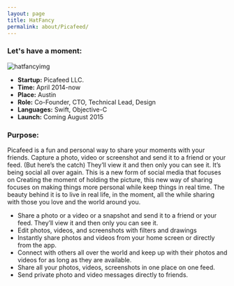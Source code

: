 ```yaml
---
layout: page
title: HatFancy
permalink: about/Picafeed/
---
```


### Let's have a moment:

![hatfancyimg](http://i.imgur.com/89z0id6.png?1)

* **Startup:** Picafeed LLC.
* **Time:** April 2014-now
* **Place:** Austin
* **Role:** Co-Founder, CTO, Technical Lead, Design
* **Languages:** Swift, Objective-C
* **Launch:** Coming August 2015

### Purpose:
Picafeed is a fun and personal way to share your moments with your friends. Capture a photo, video or screenshot and send it to a friend or your feed. (But here’s the catch) They’ll view it and then only you can see it. It’s being social all over again. This is a new form of social media that focuses on Creating the moment of holding the picture, this new way of sharing focuses on making things more personal while keep things in real time. The beauty behind it is to live in real life, in the moment, all the while sharing with those you love and the world around you.

* Share a photo or a video or a snapshot and send it to a friend or your feed. They’ll view it and then only you can see it.
* Edit photos, videos, and screenshots with filters and drawings 
* Instantly share photos and videos from your home screen or directly from the 
app.
* Connect with others all over the world and keep up with their photos and videos 
for as long as they are available.
* Share all your photos, videos, screenshots in one place on one feed.
* Send private photo and video messages directly to friends.

